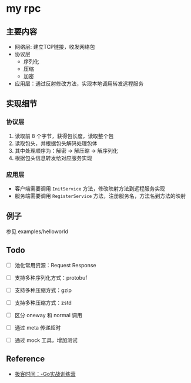 # my rpc

## 主要内容

- 网络层: 建立TCP链接，收发网络包
- 协议层
  - 序列化
  - 压缩
  - 加密
- 应用层：通过反射修改方法，实现本地调用转发远程服务

## 实现细节

### 协议层

1. 读取前 8 个字节，获得包长度，读取整个包
2. 读取包头，并根据包头解码处理包体
3. 其中处理顺序为：解密 -> 解压缩 -> 解序列化
4. 根据包头信息转发给对应服务实现

### 应用层

- 客户端需要调用 `InitService` 方法，修改映射方法到远程服务实现
- 服务端需要调用 `RegisterService` 方法，注册服务名，方法名到方法的映射

## 例子

参见 examples/helloworld

## Todo

-[ ] 池化常用资源：Request Response
-[ ] 支持多种序列化方式：protobuf
-[ ] 支持多种压缩方式：gzip
-[ ] 支持多种压缩方式：zstd
-[ ] 区分 oneway 和 normal 调用
-[ ] 通过 meta 传递超时
-[ ] 通过 mock 工具，增加测试
  

## Reference

- [极客时间：-Go实战训练营](https://gitee.com/geektime-geekbang/geektime-go)